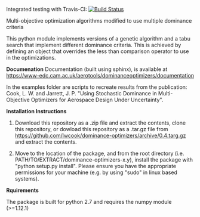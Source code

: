 Integrated testing with Travis-CI: [![Build Status](https://travis-ci.org/lwcook/dominance-optimizers.svg?branch=master)](https://travis-ci.org/lwcook/dominance-optimizers.svg?branch=master)

Multi-objective optimization algorithms modified to use multiple dominance criteria

This python module implements versions of a genetic algorithm and a tabu search that implement different dominance criteria.
This is achieved by defining an object that overrides the less than comparison operator to use in the optimizations.

**Documenation**
Documentation (built using sphinx), is available at https://www-edc.cam.ac.uk/aerotools/dominanceoptimizers/documentation

In the examples folder are scripts to recreate results from the publication:
Cook, L. W. and Jarrett, J. P. "Using Stochastic Dominance in Multi-Objective Optimizers for Aerospace Design Under Uncertainty".

**Installation Instructions**

1) Download this repository as a .zip file and extract the contents, clone this repository, or dowload this repository as a .tar.gz file from https://github.com/lwcook/dominance-optimizers/archive/0.4.targ.gz and extract the contents.

2) Move to the location of the package, and from the root directory (i.e. PATH/TO/EXTRACT/dominance-optimizers-x.y), install the package with "python setup.py install".
Please ensure you have the appropriate permissions for your machine (e.g. by using "sudo" in linux based systems).

**Rquirements**

The package is built for python 2.7 and requires the numpy module (>=1.12.1)
